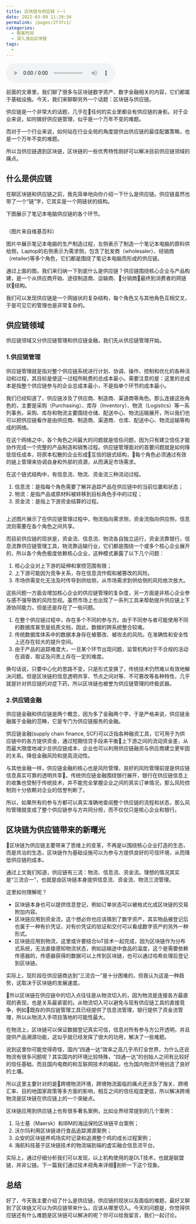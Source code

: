 ```yaml
---
title: 区块链与供应链（一）
date: 2022-03-09 11:29:34
permalink: /pages/2f3fc1/
categories:
  - 极客时间
  - 深入浅出区块链
tags:
  - 
---
```

<audio title="第32讲.区块链与供应链（一）" src="https://static001.geekbang.org/resource/audio/92/9f/923c9e1f1c03c4bc6cbb3c308fcb549f.mp3" controls="controls"></audio> 
<p>前面的文章里，我们聊了很多与区块链数字资产、数字金融相关的内容，它们都属于基础设施。今天，我们来聊聊另外一个话题：区块链与供应链。</p>
<p>供应链是一个非常大的话题，几乎在任何的实业里都会有供应链的身影。对于企业来说，如何做好供应链管理，似乎是一个万年不变的难题。</p>
<p>而对于一个行业来说，如何站在行业全局的角度提供出供应链的最佳配置策略，也是一个万年不变的难题。</p>
<p>所以当供应链遇到区块链，区块链的一些优秀特性刚好可以解决目前供应链领域的痛点。</p>
<h2 id="-">什么是供应链</h2>
<p>在聊区块链和供应链之前，我先简单地向你介绍一下什么是供应链。供应链虽然也带了一个“链”字，它其实是一个网链状的结构。</p>
<p>下图展示了笔记本电脑供应链的各个环节。</p>
<p><img src="https://static001.geekbang.org/resource/image/0a/e2/0afaa9dbe589379ccb42cf946669a7e2.png" alt=""></p>
<p>（图片来自维基百科）</p>
<p>图片中展示笔记本电脑的生产制造过程，左侧表示了制造一个笔记本电脑的原料供给侧，Laptop的右侧表示为需求侧，包含了批发商（wholesaler）、经销商（retailer)等多个角色，它们都是围绕了笔记本电脑而形成的供应链。</p>
<p>通过上面的图，我们来归纳一下到底什么是供应链？供应链围绕核心企业与产品构建，是一个从供应商开始、途径制造商、运输商、分销商最终到消费者的网链状结构。</p>
<p>我们可以发现供应链是一个网链状的复杂结构，每个角色又与其他角色互相交叉，于是可见它的管理也是非常复杂的。</p>
<h2 id="-">供应链领域</h2>
<p>供应链领域又分供应链管理和供应链金融，我们先从供应链管理开始。</p>
<h3 id="1-">1.供应链管理</h3>
<p>供应链管理就是指对整个供应链系统进行计划、协调、操作、控制和优化的各种活动和过程，其目标是使这一过程所耗费的总成本最小。需要注意的是：这里的总成本是指整个供应链参与的企业总成本最小，不是指单个环节的成本最小。</p>
<p>我们已经知道了，供应链涉及了供应商、制造商、渠道商等角色。那么连接这些角色的，主要是采购（Purchasing）、库存（Inventory）、物流（Logistics）等一系列事务。采购、库存和物流主要围绕仓储、配送中心、物流运输展开，所以我们也可以把供应链看作是由供应商、制造商、渠道商、仓库、配送中心、物流运输等构成的网络。</p>
<p>在这个网络之中，各个角色之间最大的问题就是信任问题，因为只有建立信任才能协作完成一个完整的产品制造和销售过程。供应链管理面对的首要问题就是如何降低信任成本，将原本松散的企业形成互信的链式结构，每个角色必须通过有效的链上管理来协调自身和外部的资源，从而满足市场需求。</p>
<p>在这个链式结构中，有信息流、物流、资金流三种流动过程。</p>
<ol>
<li>信息流：是指每个角色需要了解并追踪产品在供应链中的当前位置和状态；</li>
<li>物流：是指产品或原材料被转移到目标角色手中的过程；</li>
<li>资金流：是指上下游资金结算的过程。</li>
</ol>
<p><img src="https://static001.geekbang.org/resource/image/67/4d/67683f40d4f32203038e3c1a9625704d.png" alt=""></p>
<p>上述图片展示了在供应链管理过程中，物流指向需求侧，资金流指向供应侧，信息流则需要在各个角色之间共享。</p>
<p>而目前供应链的现状是，资金流、信息流、物流各自独立运行，资金流靠银行，信息流靠供应链管理工具，物流靠运输行业，它们都是围绕一个或多个核心企业展开的，所以各个角色极度依赖核心企业，这种模式暴露了以下几个问题：</p>
<ol>
<li>核心企业对上下游的延伸和掌控范围有限；</li>
<li>上下游可能因为竞争关系，存在信息流作假和被篡改的风险。</li>
<li>市场供需变化无法及时传导到供给侧，从市场需求到供给侧的风险依次放大。</li>
</ol>
<p>这些问题一方面会增加核心企业的供应链管理的复杂度，另一方面是非核心企业参与感不强导致的风险忽视。虽然市场上也出现了一系列工具来帮助提升供应链上下游协同能力，但是还是存在了一些问题。</p>
<ol>
<li>在整个供应链过程中，存在多个不同的参与方。由于不同参与者可能使用不同的数据库甚至是纸质文档，因此，数据的跨系统整合较难。 </li>
<li>传统数据库体系中的数据本身存在被篡改、被攻击的风险。在准确性和安全性上还存在较大的提升空间。</li>
<li>由于产品的追踪难度大，一旦某个环节出现问题，监管机构对于不合规的活动在调查、取证及问责上存在一定的难度。</li>
</ol>
<p>换句话说，只要中心化的思路不变，只是形式变换了，传统技术仍然难以有效地解决问题。但是区块链的信息透明共享、节点之间对等、不可篡改等各种特性，几乎就是针对供应链的对症下药，所以区块链也被誉为供应链管理的终极武器。</p>
<!-- [[[read_end]]] -->
<h3 id="2-">2.供应链金融</h3>
<p>供应链金融和供应链是两个概念，因为多了金融两个字，于是严格来说，供应链金融属于金融的范畴，它是专门为供应链服务的金融。</p>
<p>供应链金融(supply chain finance, SCF)可以泛指各种融资工具，它可用于为供应链中的各方提供资金，通过短期信贷手段来平衡上下游之间的流动资金差，从而最大限度地减少总供应链成本，企业也可以利用供应链融资与供应商建立更牢固的关系，降低金融风险和提高流动性。</p>
<p>与其他金融一样，供应链金融的核心也是风险管理，良好的风险管理前提是供应链信息真实可靠的透明共享。传统供应链金融围绕银行展开，银行在供应链信息上的收集也受制于传统技术，并不能完全掌握企业之间的真实订单情况，那么风险控制则十分依赖对企业的信誉判断了。</p>
<p>所以，如果所有的参与方都可以真实准确地查阅整个供应链的流程和状态，那么风险管理就变成了整个供应链参与方共同分担，而不仅仅只是核心企业和银行。</p>
<h2 id="-">区块链为供应链带来的新曙光</h2>
<p>区块链为供应链主要带来了思维上的变革，不再是以围绕核心企业打造的生态，而是共治的生态，区块链作为基础设施可以为参与方提供良好的可信环境，从而降低供应链的成本。</p>
<p>通过上文我们知道，供应链有三流：物流、信息流、资金流。理想的情况其实是“三流合一”，也就是由区块链本身提供信息流、资金流、物流三流管理。</p>
<p>这里如何理解呢？</p>
<ul>
<li>区块链本身也可以提供信息登记，例如订单状态可以被格式化成区块链的交易附加内容。</li>
<li>区块链应用到资金流，这个想必你也应该猜到了数字资产，其实物品被登记后也属于一种有价凭证，对有价凭证的验证和交付可以看成数字资产的另外一种形式。</li>
<li>区块链应用到物流，这里或许要结合IoT技术一起完成，因为区块链作为分布式系统，无法直接感知物流状态，例如运输途中食品的温度，这个是需要依赖传感器的，传感器获得的数据可以上传到区块链，也可以通过哈希处理后登记到区块链。</li>
</ul>
<p>实际上，现阶段在供应链商达到“三流合一”是十分困难的，但我认为这是一种趋势，这取决于区块链的发展速度。</p>
<p>所以区块链在供应链中的切入点往往是从物流切入的，因为物流是连接各方最直观的表现，也是关系最紧密的。从物流切入可以避免与现有供应链工具的直接竞争，例如既存的供应链管理工具已经提供了信息流管理，银行提供了资金流管理，所以从物流入手项目落地的可能性最大。</p>
<p>在物流上，区块链可以保证数据登记真实可信，信息对所有参与方公开透明，并且提供产品溯源功能，这似乎就已经发挥了很大的功用，解决了一些难题。</p>
<p>说到这里你可能觉得奇怪，国内“四通一达”效率之高几乎吊打全世界，为什么还说物流有很多问题呢？其实国内的环境比较特殊，“四通一达”的创始人之间有比较好的信任基础，而且国内电商的和互联网技术的崛起，也为国内物流环境创造了良好的土壤。</p>
<p>所以这里主要针对的是跨境物流环境，跨境物流面临的痛点还涉及了海关、跨境汇率、目的地国家政策等多方面的影响，相互之间的信任程度更低，所以解决跨境物流是区块链在供应链上的一个突破点。</p>
<p>区块链应用到供应链上也有很多著名案例，比如业界经常提到的几个案例：</p>
<ol>
<li>马士基（Maersk）和IBM的海运保险区块链平台案例；</li>
<li>沃尔玛利用区块链进行食品追踪溯源案例；</li>
<li>众安的区块链养鸡场实时记录和追溯整个鸡的成长过程案例；</li>
<li>海航科技基于区块链技术的物流端到端的虚实融合信息流平台。</li>
</ol>
<p>实际上，通过仔细分析我们可以发现，以上机构使用的是DLT技术，也就是联盟链，并非公链。下一篇我们通过技术视角来详细剖析一下这个现象。</p>
<h2 id="-">总结</h2>
<p>好了，今天我主要介绍了什么是供应链，供应链的现状以及面临的难题，最好又聊到了区块链又可以为供应链带来什么，应该从哪里切入。今天的问题是，你觉得供应链还有什么难题是区块链可以解决的呢？你可以给我留言，我们一起讨论。</p>
<p></p>
